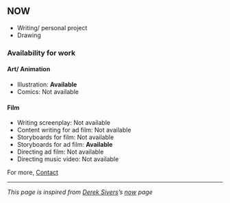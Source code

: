 ## NOW

-   Writing/ personal project
-   Drawing

### Availability for work

#### Art/ Animation

-   Illustration: **Available**
-   Comics: Not available

#### Film

-   Writing screenplay: Not available
-   Content writing for ad film: Not available
-   Storyboards for film: Not available
-   Storyboards for ad film: **Available**
-   Directing ad film: Not available
-   Directing music video: Not available

For more, [Contact](https://raghug.com/contact)

---

*This page is inspired from [Derek Sivers](https://sive.rs/)’s [now](https://nownownow.com/about) page*
